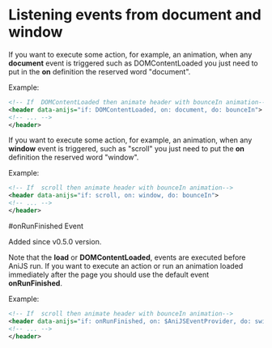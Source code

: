 Listening events from document and window
=========================================

If you want to execute some action, for example, an animation, when any **document** event is triggered such as DOMContentLoaded you just need to put in the **on** definition the reserved word "document".

Example: 

```xml
<!-- If  DOMContentLoaded then animate header with bounceIn animation-->
<header data-anijs="if: DOMContentLoaded, on: document, do: bounceIn">
<!-- ... -->
</header>
```

If you want to execute some action, for example, an animation, when any **window** event is triggered, such as "scroll" you just need to put the **on** definition the reserved word "window". 

Example: 

```xml
<!-- If  scroll then animate header with bounceIn animation-->
<header data-anijs="if: scroll, on: window, do: bounceIn">
<!-- ... -->
</header>
```
#onRunFinished Event

Added since v0.5.0 version.

Note that the **load** or **DOMContentLoaded**, events are executed before AniJS run. If you want to execute an action or run an animation loaded immediately after the page you should use the default event **onRunFinished**.

Example: 

```xml
<!-- If  scroll then animate header with bounceIn animation-->
<header data-anijs="if: onRunFinished, on: $AniJSEventProvider, do: swing">
<!-- ... -->
</header>
```
